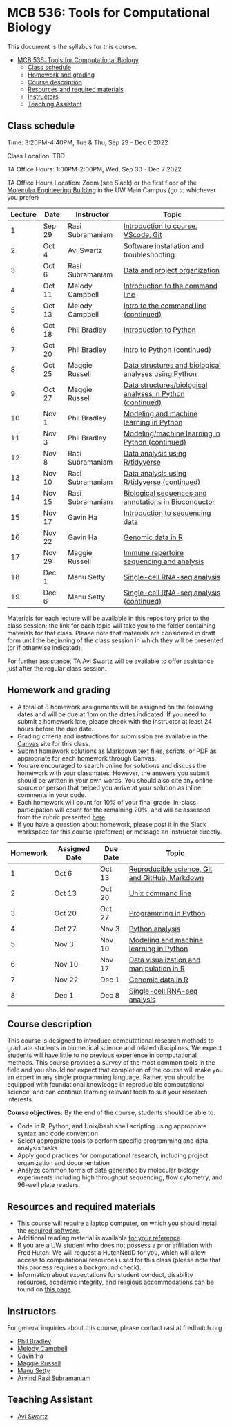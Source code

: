 # MCB 536: Tools for Computational Biology

This document is the syllabus for this course.

- [MCB 536: Tools for Computational Biology](#mcb-536-tools-for-computational-biology)
  - [Class schedule](#class-schedule)
  - [Homework and grading](#homework-and-grading)
  - [Course description](#course-description)
  - [Resources and required materials](#resources-and-required-materials)
  - [Instructors](#instructors)
  - [Teaching Assistant](#teaching-assistant)

## Class schedule

Time: 3:20PM-4:40PM, Tue & Thu, Sep 29 - Dec 6 2022

Class Location: TBD

TA Office Hours: 1:00PM-2:00PM, Wed, Sep 30 - Dec 7 2022

TA Office Hours Location: Zoom (see Slack) or the first floor of the [Molecular Engineering Building](https://www.washington.edu/maps/#!/mol) in the UW Main Campus (go to whichever you prefer)

| Lecture | Date   | Instructor       | Topic                                                                           |
| ------- | ------ | ---------------- | ------------------------------------------------------------------------------- |
| 1       | Sep 29 | Rasi Subramaniam | [Introduction to course, VScode, Git](lectures/lecture01/)                      |
| 2       | Oct 4  | Avi Swartz       | Software installation and troubleshooting                                       |
| 3       | Oct 6  | Rasi Subramaniam | [Data and project organization](lectures/lecture03/)                            |
| 4       | Oct 11 | Melody Campbell  | [Introduction to the command line](lectures/lecture04/)                         |
| 5       | Oct 13 | Melody Campbell  | [Intro to the command line (continued)](lectures/lecture05/)                    |
| 6       | Oct 18 | Phil Bradley     | [Introduction to Python](lectures/lecture06/)                                   |
| 7       | Oct 20 | Phil Bradley     | [Intro to Python (continued)](lectures/lecture07/)                              |
| 8       | Oct 25 | Maggie Russell   | [Data structures and biological analyses using Python](lectures/lecture08/)     |
| 9       | Oct 27 | Maggie Russell   | [Data structures/biological analyses in Python (continued)](lectures/lecture09) |
| 10      | Nov 1  | Phil Bradley     | [Modeling and machine learning in Python](lectures/lecture10)                   |
| 11      | Nov 3  | Phil Bradley     | [Modeling/machine learning in Python (continued)](lectures/lecture11)           |
| 12      | Nov 8  | Rasi Subramaniam | [Data analysis using R/tidyverse](lectures/lecture12/)                          |
| 13      | Nov 10 | Rasi Subramaniam | [Data analysis using R/tidyverse (continued)](lectures/lecture13/)              |
| 14      | Nov 15 | Rasi Subramaniam | [Biological sequences and annotations in Bioconductor](lectures/lecture14/)     |
| 15      | Nov 17 | Gavin Ha         | [Introduction to sequencing data](lectures/lecture15/)                          |
| 16      | Nov 22 | Gavin Ha         | [Genomic data in R](lectures/lecture16/)                                        |
| 17      | Nov 29 | Maggie Russell   | [Immune repertoire sequencing and analysis](lectures/lecture17/)                |
| 18      | Dec 1  | Manu Setty       | [Single-cell RNA-seq analysis](lectures/lecture18/)                             |
| 19      | Dec 6  | Manu Setty       | [Single-cell RNA-seq analysis (continued)](lectures/lecture19/)                 |

Materials for each lecture will be available in this repository prior to the class session;
the link for each topic will take you to the folder containing materials for that class.
Please note that materials are considered in draft form until the beginning of the class session in which they will be presented (or if otherwise indicated).

For further assistance, TA Avi Swartz will be available to offer assistance just after the regular class session.

## Homework and grading

- A total of 8 homework assignments will be assigned on the following dates and will be due at 1pm on the dates indicated.
  If you need to submit a homework late, please check with the instructor at least 24 hours before the due date.
- Grading criteria and instructions for submission are available in the [Canvas](http://canvas.uw.edu) site for this class.
- Submit homework solutions as Markdown text files, scripts, or PDF as appropriate for each homework through Canvas.
- You are encouraged to search online for solutions and discuss the homework with your classmates.
  However, the answers you submit should be written in your own words.
  You should also cite any online source or person that helped you arrive at your solution as inline comments in your code.
- Each homework will count for 10% of your final grade. In-class participation will count for the remaining 20%, and will be assessed from the rubric presented [here](lectures/lecture01/participation_rubric.md).
- If you have a question about homework, please post it in the Slack workspace for this course (preferred) or message an instructor directly.

| Homework | Assigned Date | Due Date | Topic                                                                  |
| -------- | ------------- | -------- | ---------------------------------------------------------------------- |
| 1        | Oct 6         | Oct 13   | [Reproducible science, Git and GitHub, Markdown](homeworks/homework01) |
| 2        | Oct 13        | Oct 20   | [Unix command line](homeworks/homework02)                              |
| 3        | Oct 20        | Oct 27   | [Programming in Python](homeworks/homework03)                          |
| 4        | Oct 27        | Nov 3    | [Python analysis](homeworks/homework04)                                |
| 5        | Nov 3         | Nov 10   | [Modeling and machine learning in Python](homeworks/homework05)        |
| 6        | Nov 10        | Nov 17   | [Data visualization and manipulation in R](homeworks/homework06)       |
| 7        | Nov 22        | Dec 1    | [Genomic data in R](homeworks/homework07)                              |
| 8        | Dec 1         | Dec 8    | [Single-cell RNA-seq analysis](homeworks/homework08)                   |

## Course description

This course is designed to introduce computational research methods to graduate students in biomedical science and related disciplines.
We expect students will have little to no previous experience in computational methods.
This course provides a survey of the most common tools in the field and you should not expect that completion of the course will make you an expert in any single programming language.
Rather, you should be equipped with foundational knowledge in reproducible computational science, and can continue learning relevant tools to suit your research interests.

**Course objectives:** By the end of the course, students should be able to:

- Code in R, Python, and Unix/bash shell scripting using appropriate syntax and code convention
- Select appropriate tools to perform specific programming and data analysis tasks
- Apply good practices for computational research, including project organization and documentation
- Analyze common forms of data generated by molecular biology experiments including high throughput sequencing,
  flow cytometry, and 96-well plate readers.

## Resources and required materials

- This course will require a laptop computer, on which you should install the [required software](software/README.md).
- Additional reading material is available [for your reference](reference.md).
- If you are a UW student who does not possess a prior affiliation with Fred Hutch: We will request a HutchNetID for you,
  which will allow access to computational resources used for this class (please note that this process
  requires a background check).
- Information about expectations for student conduct, disability resources, academic integrity, and religious
  accommodations can be found on [this page](https://registrar.washington.edu/staffandfaculty/syllabi-guidelines/).

## Instructors

For general inquiries about this course, please contact rasi at fredhutch.org

- [Phil Bradley](https://www.fredhutch.org/en/labs/profiles/bradley-phil.html)
- [Melody Campbell](https://www.fredhutch.org/en/faculty-lab-directory/campbell-melody.html)
- [Gavin Ha](https://gavinhalab.org/people/Gavin-Ha/)
- [Maggie Russell](https://www.linkedin.com/in/magdalena-russell/)
- [Manu Setty](https://research.fredhutch.org/setty/en.html)
- [Arvind Rasi Subramaniam](http://rasilab.fredhutch.org)

## Teaching Assistant

- [Avi Swartz](https://www.linkedin.com/in/avi-swartz/)
